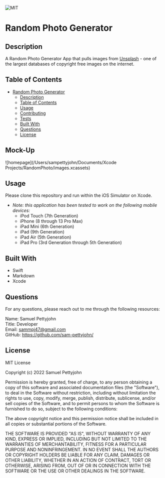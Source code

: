  ![MIT](https://img.shields.io/badge/License-MIT-blue)
# Random Photo Generator

## Description

A Random Photo Generator App that pulls images from [Unsplash](https://unsplash.com/) - one of the largest databases of copyright free images on the internet.

## Table of Contents

- [Random Photo Generator](#random-photo-generator)
  - [Description](#description)
  - [Table of Contents](#table-of-contents)
  - [Usage](#usage)
  - [Contributing](#contributing)
  - [Tests](#tests)
  - [Built With](#built-with)
  - [Questions](#questions)
  - [License](#license)
  
## Mock-Up

![homepage](/Users/sampettyjohn/Documents/Xcode Projects/RandomPhoto/images.xcassets)
  
## Usage

Please clone this repository and run within the iOS Simulator on Xcode. 

- *Note: this application has been tested to work on the following mobile devices:*
    - iPod Touch (7th Generation)
    - iPhone (8 through 13 Pro Max)
    - iPad Mini (6th Generation)
    - iPad (9th Generation)
    - iPad Air (5th Generation)
    - iPad Pro (3rd Generation through 5th Generation)

## Built With

- Swift
- Markdown
- Xcode

## Questions

For any questions, please reach out to me through the following resources:

Name: Samuel Pettyjohn <br>
Title: Developer <br>
Email: <sammpj47@gmail.com> <br>
GitHub: <https://github.com/sam-pettyjohn/> <br>

## License

MIT License

Copyright (c) 2022 Samuel Pettyjohn
            
Permission is hereby granted, free of charge, to any person obtaining a copy
of this software and associated documentation files (the "Software"), to deal
in the Software without restriction, including without limitation the rights
to use, copy, modify, merge, publish, distribute, sublicense, and/or sell
copies of the Software, and to permit persons to whom the Software is
furnished to do so, subject to the following conditions:
            
The above copyright notice and this permission notice shall be included in all
copies or substantial portions of the Software.
            
THE SOFTWARE IS PROVIDED "AS IS", WITHOUT WARRANTY OF ANY KIND, EXPRESS OR
IMPLIED, INCLUDING BUT NOT LIMITED TO THE WARRANTIES OF MERCHANTABILITY,
FITNESS FOR A PARTICULAR PURPOSE AND NONINFRINGEMENT. IN NO EVENT SHALL THE
AUTHORS OR COPYRIGHT HOLDERS BE LIABLE FOR ANY CLAIM, DAMAGES OR OTHER
LIABILITY, WHETHER IN AN ACTION OF CONTRACT, TORT OR OTHERWISE, ARISING FROM,
OUT OF OR IN CONNECTION WITH THE SOFTWARE OR THE USE OR OTHER DEALINGS IN THE
SOFTWARE. 
